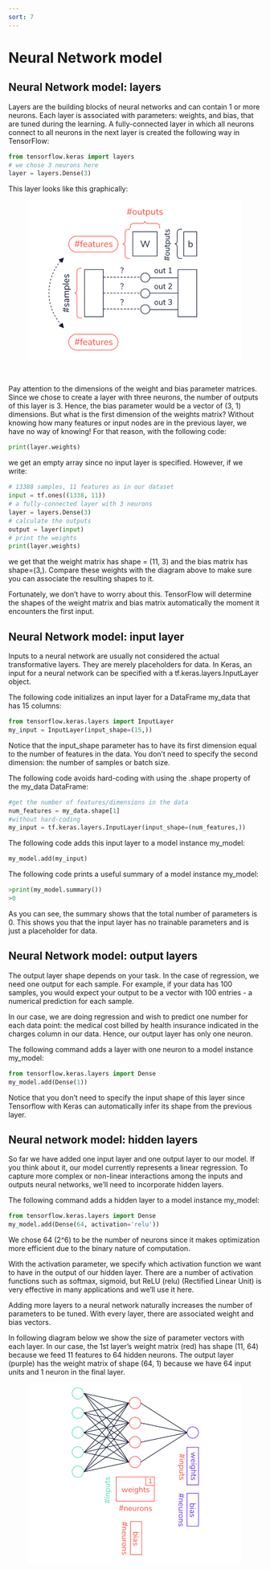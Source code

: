 ```yaml
---
sort: 7
---
```


# Neural Network model

## Neural Network model: layers

Layers are the building blocks of neural networks and can contain 1 or more neurons. Each layer is associated with parameters: weights, and bias, that are tuned during the learning. A fully-connected layer in which all neurons connect to all neurons in the next layer is created the following way in TensorFlow:

```python
from tensorflow.keras import layers
# we chose 3 neurons here
layer = layers.Dense(3) 
```
This layer looks like this graphically:

<figure>
    <img src=".\assets\layers_diagram.svg" />
</figure>
<br>

Pay attention to the dimensions of the weight and bias parameter matrices. Since we chose to create a layer with three neurons, the number of outputs of this layer is 3. Hence, the bias parameter would be a vector of (3, 1) dimensions. But what is the first dimension of the weights matrix? Without knowing how many features or input nodes are in the previous layer, we have no way of knowing! For that reason, with the following code:

```python
print(layer.weights)
```

we get an empty array since no input layer is specified. However, if we write:

```python
# 13388 samples, 11 features as in our dataset
input = tf.ones((1338, 11))
# a fully-connected layer with 3 neurons
layer = layers.Dense(3) 
# calculate the outputs
output = layer(input) 
# print the weights
print(layer.weights) 
```

we get that the weight matrix has shape = (11, 3) and the bias matrix has shape=(3,). Compare these weights with the diagram above to make sure you can associate the resulting shapes to it.

Fortunately, we don’t have to worry about this. TensorFlow will determine the shapes of the weight matrix and bias matrix automatically the moment it encounters the first input.

## Neural Network model: input layer

Inputs to a neural network are usually not considered the actual transformative layers. They are merely placeholders for data. In Keras, an input for a neural network can be specified with a tf.keras.layers.InputLayer object.

The following code initializes an input layer for a DataFrame my_data that has 15 columns:

```python
from tensorflow.keras.layers import InputLayer
my_input = InputLayer(input_shape=(15,))
```

Notice that the input_shape parameter has to have its first dimension equal to the number of features in the data. You don’t need to specify the second dimension: the number of samples or batch size.

The following code avoids hard-coding with using the .shape property of the my_data DataFrame:

```python
#get the number of features/dimensions in the data
num_features = my_data.shape[1] 
#without hard-coding
my_input = tf.keras.layers.InputLayer(input_shape=(num_features,)) 
```

The following code adds this input layer to a model instance my_model:

```python
my_model.add(my_input)
```

The following code prints a useful summary of a model instance my_model:

```python
>print(my_model.summary())
>0
```

As you can see, the summary shows that the total number of parameters is 0. This shows you that the input layer has no trainable parameters and is just a placeholder for data.


## Neural Network model: output layers
The output layer shape depends on your task. In the case of regression, we need one output for each sample. For example, if your data has 100 samples, you would expect your output to be a vector with 100 entries - a numerical prediction for each sample.

In our case, we are doing regression and wish to predict one number for each data point: the medical cost billed by health insurance indicated in the charges column in our data. Hence, our output layer has only one neuron.

The following command adds a layer with one neuron to a model instance my_model:

```python
from tensorflow.keras.layers import Dense
my_model.add(Dense(1))
```

Notice that you don’t need to specify the input shape of this layer since Tensorflow with Keras can automatically infer its shape from the previous layer.

## Neural network model: hidden layers

So far we have added one input layer and one output layer to our model. If you think about it, our model currently represents a linear regression. To capture more complex or non-linear interactions among the inputs and outputs neural networks, we’ll need to incorporate hidden layers.

The following command adds a hidden layer to a model instance my_model:

```python
from tensorflow.keras.layers import Dense
my_model.add(Dense(64, activation='relu'))
```

We chose 64 (2^6) to be the number of neurons since it makes optimization more efficient due to the binary nature of computation.

With the activation parameter, we specify which activation function we want to have in the output of our hidden layer. There are a number of activation functions such as softmax, sigmoid, but ReLU (relu) (Rectified Linear Unit) is very effective in many applications and we’ll use it here.

Adding more layers to a neural network naturally increases the number of parameters to be tuned. With every layer, there are associated weight and bias vectors.

In following diagram below we show the size of parameter vectors with each layer. In our case, the 1st layer’s weight matrix (red) has shape (11, 64) because we feed 11 features to 64 hidden neurons. The output layer (purple) has the weight matrix of shape (64, 1) because we have 64 input units and 1 neuron in the final layer.

<figure>
    <img src=".\assets\hidden_layers_diagram.svg" />
</figure>
<br>



